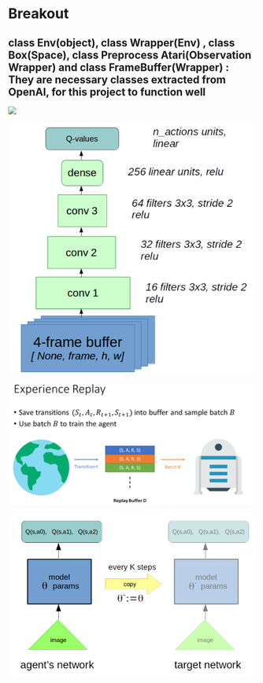 # Breakout
## class Env(object), class Wrapper(Env) , class Box(Space), class Preprocess Atari(Observation Wrapper) and class FrameBuffer(Wrapper) : They are necessary classes extracted from OpenAI, for this project to function well


![](https://thumbs.gfycat.com/FaroffSmugGenet-size_restricted.gif)


![img](https://github.com/y-ml-z/Breakout/blob/master/model%20architecture.PNG)
 
 
 ![img](https://github.com/y-ml-z/Taxi/blob/master/experience%20replay.PNG)
 
 
 
 ![img](https://github.com/y-ml-z/Breakout/blob/master/target%20network.PNG)


 
